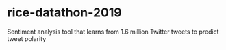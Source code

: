 # rice-datathon-2019
Sentiment analysis tool that learns from 1.6 million Twitter tweets to predict tweet polarity
